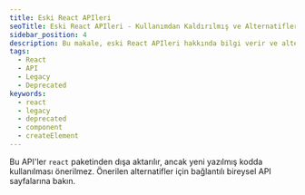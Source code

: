 ```yaml
---
title: Eski React APIleri
seoTitle: Eski React APIleri - Kullanımdan Kaldırılmış ve Alternatifler
sidebar_position: 4
description: Bu makale, eski React APIleri hakkında bilgi verir ve alternatiflerini önerir. Kullanımdan kaldırılmış APIleri ve mevcut alternatifleri inceleyin.
tags: 
  - React
  - API
  - Legacy
  - Deprecated
keywords: 
  - react
  - legacy
  - deprecated
  - component
  - createElement
---
```

Bu API'ler `react` paketinden dışa aktarılır, ancak yeni yazılmış kodda kullanılması önerilmez. Önerilen alternatifler için bağlantılı bireysel API sayfalarına bakın.